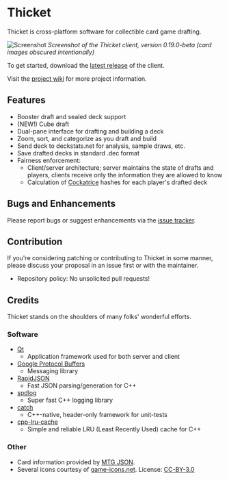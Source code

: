 # Thicket
Thicket is cross-platform software for collectible card game drafting.

![Screenshot](https://i.imgbox.com/90lyZIf1.png)
_Screenshot of the Thicket client, version 0.19.0-beta (card images obscured intentionally)_

To get started, download the [latest release](http://github.com/mildmongrel/thicket/releases/latest) of the client.

Visit the [project wiki](http://github.com/mildmongrel/thicket/wiki) for more project information.

## Features

- Booster draft and sealed deck support
- (NEW!) Cube draft
- Dual-pane interface for drafting and building a deck
- Zoom, sort, and categorize as you draft and build
- Send deck to deckstats.net for analysis, sample draws, etc.
- Save drafted decks in standard .dec format
- Fairness enforcement:
  - Client/server architecture; server maintains the state of drafts and players, clients receive only the information they are allowed to know
  - Calculation of [Cockatrice](http://cockatrice.github.io) hashes for each player's drafted deck

## Bugs and Enhancements

Please report bugs or suggest enhancements via the [issue tracker](http://github.com/mildmongrel/thicket/issues).

## Contribution

If you're considering patching or contributing to Thicket in some manner, please discuss your proposal in an issue first or with the maintainer.

- Repository policy: No unsolicited pull requests!

## Credits
Thicket stands on the shoulders of many folks' wonderful efforts.

### Software

- [Qt](http://www.qt.io)
  - Application framework used for both server and client
- [Google Protocol Buffers](https://developers.google.com/protocol-buffers/)
  - Messaging library
- [RapidJSON](http://rapidjson.org/)
  - Fast JSON parsing/generation for C++
- [spdlog](https://github.com/gabime/spdlog)
  - Super fast C++ logging library
- [catch](https://github.com/philsquared/Catch)
  - C++-native, header-only framework for unit-tests
- [cpp-lru-cache](https://github.com/lamerman/cpp-lru-cache)
  - Simple and reliable LRU (Least Recently Used) cache for C++

### Other

- Card information provided by [MTG JSON](http://mtgjson.com/).
- Several icons courtesy of [game-icons.net](http://game-icons.net/faq.html). License: [CC-BY-3.0](http://creativecommons.org/licenses/by/3.0/)

